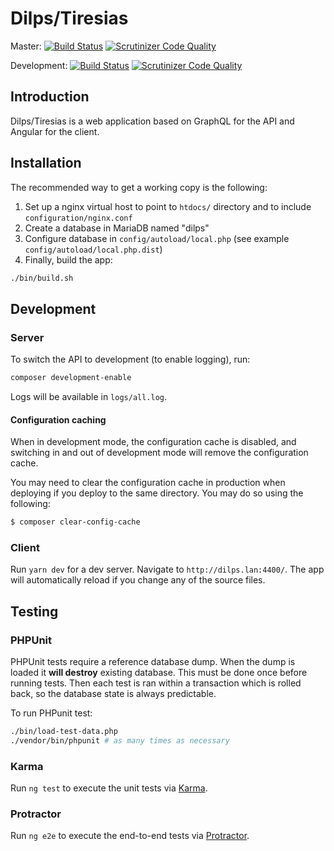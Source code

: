 # Dilps/Tiresias

Master: [![Build Status](https://travis-ci.com/unil-lettres/dilps-tiresias.svg?branch=master)](https://travis-ci.com/unil-lettres/dilps) [![Scrutinizer Code Quality](https://scrutinizer-ci.com/g/unil-lettres/dilps-tiresias/badges/quality-score.png?b=master)](https://scrutinizer-ci.com/g/unil-lettres/dilps-tiresias/?branch=master)

Development: [![Build Status](https://travis-ci.com/unil-lettres/dilps-tiresias.svg?branch=develop)](https://travis-ci.com/unil-lettres/dilps) [![Scrutinizer Code Quality](https://scrutinizer-ci.com/g/unil-lettres/dilps-tiresias/badges/quality-score.png?b=master)](https://scrutinizer-ci.com/g/unil-lettres/dilps-tiresias/?branch=develop)

## Introduction

Dilps/Tiresias is a web application based on GraphQL for the API and Angular for the client.

## Installation

The recommended way to get a working copy is the following:

1. Set up a nginx virtual host to point to `htdocs/` directory and to include `configuration/nginx.conf`
2. Create a database in MariaDB named "dilps"
3. Configure database in `config/autoload/local.php` (see example `config/autoload/local.php.dist`)
4. Finally, build the app:

```sh
./bin/build.sh
```

## Development

### Server

To switch the API to development (to enable logging), run:

```sh
composer development-enable
```

Logs will be available in `logs/all.log`.

#### Configuration caching

When in development mode, the configuration cache is
disabled, and switching in and out of development mode will remove the
configuration cache.

You may need to clear the configuration cache in production when deploying if
you deploy to the same directory. You may do so using the following:

```sh
$ composer clear-config-cache
```

### Client

Run `yarn dev` for a dev server. Navigate to `http://dilps.lan:4400/`. The app will
automatically reload if you change any of the source files.

## Testing

### PHPUnit

PHPUnit tests require a reference database dump. When the dump is loaded it **will destroy**
existing database. This must be done once before running tests. Then each test is ran
within a transaction which is rolled back, so the database state is always predictable.

To run PHPunit test:

```sh
./bin/load-test-data.php
./vendor/bin/phpunit # as many times as necessary
```

### Karma

Run `ng test` to execute the unit tests via [Karma](https://karma-runner.github.io).

### Protractor

Run `ng e2e` to execute the end-to-end tests via [Protractor](http://www.protractortest.org/).
